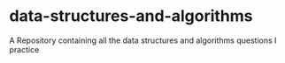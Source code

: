# data-structures-and-algorithms
A Repository containing all the data structures and algorithms questions I practice
